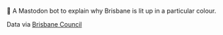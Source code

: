 🌉 A Mastodon bot to explain why Brisbane is lit up in a particular colour.

Data via [Brisbane Council](https://www.brisbane.qld.gov.au/laws-permits/laws-permits-businesses/light-brisbane-hang-bridge-banner/light-brisbane)
